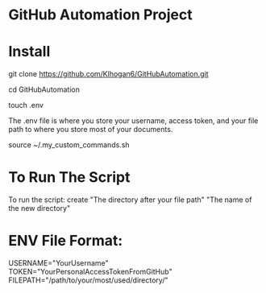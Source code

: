 # GitHub Automation Project

# Install
git clone https://github.com/Klhogan6/GitHubAutomation.git

cd GitHubAutomation

touch .env

The .env file is where you store your username, access token, and your file path to where you store most of your documents.

source ~/.my_custom_commands.sh

# To Run The Script
To run the script: create "The directory after your file path" "The name of the new directory"

# ENV File Format:
USERNAME="YourUsername"
TOKEN="YourPersonalAccessTokenFromGitHub"
FILEPATH="/path/to/your/most/used/directory/"
